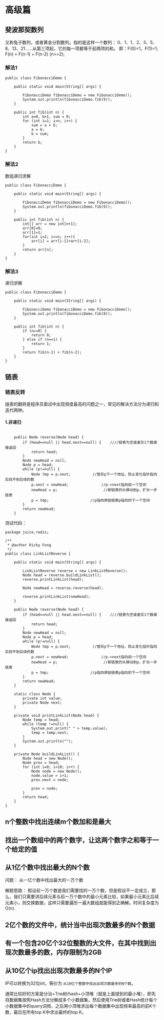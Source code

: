 # 高级篇

## 斐波那契数列
又称兔子数列，或者黄金分割数列。指的是这样一个数列：
0、1、1、2、3、5、8、13、21……从第三项起，它的每一项都等于前两项的和。
即：F(0)=1，F(1)=1; F(n) = F(n-1) + F(n-2) (n>=2);

### 解法1
```
public class FibonacciDemo {

    public static void main(String[] args) {

        FibonacciDemo fibonacciDemo = new FibonacciDemo();
        System.out.println(fibonacciDemo.fib(9));
    }

    public int fib(int n) {
        int a=0, b=1, sum = 0;
        for (int i=1; i<n; i++) {
            sum = a + b;
            a = b;
            b = sum;
        }
        return b;
    }
}
```

### 解法2
数组递归求解
```
public class FibonacciDemo {

    public static void main(String[] args) {

        FibonacciDemo fibonacciDemo = new FibonacciDemo();
        System.out.println(fibonacciDemo.fib(9));
    }

    public int fib(int n) {
        int[] arr = new int[n+1];
        arr[0]=0;
        arr[1]=1;
        for(int i=2; i<=n; i++){
            arr[i] = arr[i-1]+arr[i-2];
        }
        return arr[n];
    }
}
```

### 解法3
递归求解
```
public class FibonacciDemo {

    public static void main(String[] args) {

        FibonacciDemo fibonacciDemo = new FibonacciDemo();
        System.out.println(fibonacciDemo.fib(8));
    }

    public int fib(int n) {
        if (n==0) {
            return 0;
        } else if (n==1) {
            return 1;
        }
        return fib(n-1) + fib(n-2);
    }
}
```
## 链表
### 链表反转
链表的翻转是程序员面试中出现频度最高的问题之一，常见的解决方法分为递归和迭代两种。

#### 1.非递归
```

    public Node reverse(Node head) {
        if (head==null || head.next==null) {    ////链表为空或者仅1个数直接返回
            return head;
        }
        Node newHead = null;
        Node p = head;
        while (p!=null) {
            Node tmp = p.next;          //暂存p下一个地址，防止变化指针指向后找不到后续的数
            p.next = newHead;               //p->next指向前一个空间
            newHead = p;                     //新链表的头移动到p，扩长一步链表
            p = tmp;                   //p指向原始链表p指向的下一个空间
        }
        return newHead;
    }

```

测试代码：
```
package juice.redis;

/**
 * @author Ricky Fung
 */
public class LinkListReverse {

    public static void main(String[] args) {

        LinkListReverse reverse = new LinkListReverse();
        Node head = reverse.buildLinkList();
        reverse.printLinkList(head);

        Node newHead = reverse.reverse(head);

        reverse.printLinkList(newHead);
    }

    public Node reverse(Node head) {
        if (head==null || head.next==null) {    ////链表为空或者仅1个数直接返回
            return head;
        }
        Node newHead = null;
        Node p = head;
        while (p!=null) {
            Node tmp = p.next;          //暂存p下一个地址，防止变化指针指向后找不到后续的数
            p.next = newHead;               //p->next指向前一个空间
            newHead = p;                     //新链表的头移动到p，扩长一步链表
            p = tmp;                   //p指向原始链表p指向的下一个空间
        }
        return newHead;
    }

    static class Node {
        private int value;
        private Node next;
    }

    private void printLinkList(Node head) {
        Node temp = head;
        while (temp !=null) {
            System.out.print(" " + temp.value);
            temp = temp.next;
        }
        System.out.println("");
    }

    private Node buildLinkList() {
        Node head = new Node();
        Node prev = head;
        for (int i=0; i<10; i++) {
            Node node = new Node();
            node.value = i+1;
            prev.next = node;

            prev = node;
        }
        return head;
    }
}

```

## n个整数中找出连续m个数加和是最大

## 找出一个数组中的两个数字，让这两个数字之和等于一个给定的值

## 从1亿个数中找出最大的N个数
问题：
从一亿个数中找出最大的一万个数

解题思路：
假设前一万个数是我们需要找的一万个数，但是假设不一定成立，那么，我们只需要讲后续元素与前一万个数中的最小元素比较，如果最小元素比后续元素小，则交换数据，这样只需要遍历一遍大数组就能得到正确解。时间复杂度为O(n).

## 2亿个数的文件中，统计当中出现次数最多的N个数据

## 有一个包含20亿个32位整数的大文件，在其中找到出现次数最多的数，内存限制为2GB

## 从10亿个ip找出出现次数最多的N个IP
IP可以转换为32位int，等价为 ```从10亿个整数中找出出现次数最多的N个数```。

通常比较好的方案是分治+Trie树/hash+小顶堆（就是上面提到的最小堆），即先将数据集按照Hash方法分解成多个小数据集，然后使用Trie树或者Hash统计每个小数据集中的query词频，之后用小顶堆求出每个数据集中出现频率最高的前K个数，最后在所有top K中求出最终的top K。

